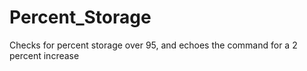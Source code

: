# Percent_Storage
Checks for percent storage over 95, and echoes the command for a 2 percent increase
